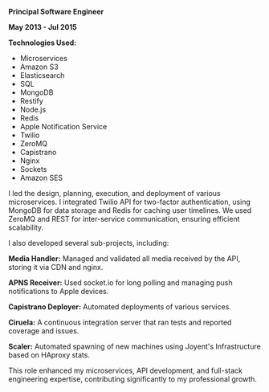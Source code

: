 **Principal Software Engineer**

**May 2013 - Jul 2015**

**Technologies Used:**

- Microservices
- Amazon S3
- Elasticsearch
- SQL
- MongoDB
- Restify
- Node.js
- Redis
- Apple Notification Service
- Twilio
- ZeroMQ
- Capistrano
- Nginx
- Sockets
- Amazon SES

I led the design, planning, execution, and deployment of various microservices. I integrated Twilio API for two-factor authentication, using MongoDB for data storage and Redis for caching user timelines. We used ZeroMQ and REST for inter-service communication, ensuring efficient scalability.

I also developed several sub-projects, including:

**Media Handler:** Managed and validated all media received by the API, storing it via CDN and nginx.

**APNS Receiver:** Used socket.io for long polling and managing push notifications to Apple devices.

**Capistrano Deployer:** Automated deployments of various services.

**Ciruela:** A continuous integration server that ran tests and reported coverage and issues.

**Scaler:** Automated spawning of new machines using Joyent's Infrastructure based on HAproxy stats.

This role enhanced my microservices, API development, and full-stack engineering expertise, contributing significantly to my professional growth.
